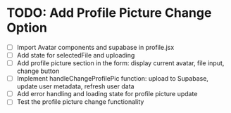 # TODO: Add Profile Picture Change Option

- [ ] Import Avatar components and supabase in profile.jsx
- [ ] Add state for selectedFile and uploading
- [ ] Add profile picture section in the form: display current avatar, file input, change button
- [ ] Implement handleChangeProfilePic function: upload to Supabase, update user metadata, refresh user data
- [ ] Add error handling and loading state for profile picture update
- [ ] Test the profile picture change functionality
